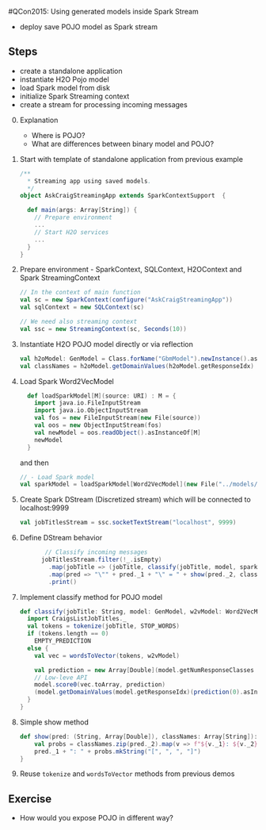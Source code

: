 #QCon2015: Using generated models inside Spark Stream

  - deploy save POJO model as Spark stream
  
## Steps

 - create a standalone application
 - instantiate H2O Pojo model
 - load Spark model from disk
 - initialize Spark Streaming context
 - create a stream for processing incoming messages
  
0. Explanation
   - Where is POJO?
   - What are differences between binary model and POJO? 

1. Start with template of standalone application from previous example
    ```scala
    /**
      * Streaming app using saved models.
      */
    object AskCraigStreamingApp extends SparkContextSupport  {
    
      def main(args: Array[String]) {
        // Prepare environment
        ...
        // Start H2O services
        ...
      }
    }
    ```
 
2. Prepare environment - SparkContext, SQLContext, H2OContext and Spark StreamingContext
    ```scala
    // In the context of main function
    val sc = new SparkContext(configure("AskCraigStreamingApp"))
    val sqlContext = new SQLContext(sc)
    
    // We need also streaming context
    val ssc = new StreamingContext(sc, Seconds(10))
    ```

3. Instantiate H2O POJO model directly or via reflection
    ```scala
    val h2oModel: GenModel = Class.forName("GbmModel").newInstance().asInstanceOf[GenModel]
    val classNames = h2oModel.getDomainValues(h2oModel.getResponseIdx)
    ```

4. Load Spark Word2VecModel
    ```scala
      def loadSparkModel[M](source: URI) : M = {
        import java.io.FileInputStream
        import java.io.ObjectInputStream
        val fos = new FileInputStream(new File(source))
        val oos = new ObjectInputStream(fos)
        val newModel = oos.readObject().asInstanceOf[M]
        newModel
      }
    ```
    and then
    ```scala
    // - Load Spark model
    val sparkModel = loadSparkModel[Word2VecModel](new File("../models/sparkmodel.bin").toURI)
    ```

5. Create Spark DStream (Discretized stream) which will be connected to localhost:9999
    ```scala
    val jobTitlesStream = ssc.socketTextStream("localhost", 9999)
    ``` 	

6. Define DStream behavior
    ```scala
           // Classify incoming messages
          jobTitlesStream.filter(!_.isEmpty)
            .map(jobTitle => (jobTitle, classify(jobTitle, model, sparkModel)))
            .map(pred => "\"" + pred._1 + "\" = " + show(pred._2, classNames))
            .print()
    ``` 

7. Implement classify method for POJO model
    ```scala
    def classify(jobTitle: String, model: GenModel, w2vModel: Word2VecModel): (String, Array[Double]) = {
      import CraigsListJobTitles._
      val tokens = tokenize(jobTitle, STOP_WORDS)
      if (tokens.length == 0)
        EMPTY_PREDICTION
      else {
        val vec = wordsToVector(tokens, w2vModel)
    
        val prediction = new Array[Double](model.getNumResponseClasses + 1)
        // Low-leve API
        model.score0(vec.toArray, prediction)
        (model.getDomainValues(model.getResponseIdx)(prediction(0).asInstanceOf[Int]), prediction slice (1, prediction.length))
      }
    }
    ```

8. Simple show method
    ```scala
    def show(pred: (String, Array[Double]), classNames: Array[String]): String = {
        val probs = classNames.zip(pred._2).map(v => f"${v._1}: ${v._2}%.3f")
        pred._1 + ": " + probs.mkString("[", ", ", "]")
    }
    ```

8. Reuse `tokenize` and `wordsToVector` methods from previous demos
  
## Exercise
  - How would you expose POJO in different way?
  

